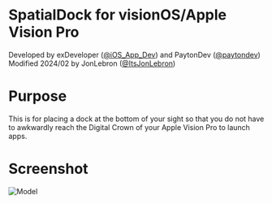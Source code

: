 # SpatialDock for visionOS/Apple Vision Pro
Developed by exDeveloper ([@iOS_App_Dev](https://twitter.com/iOS_App_Dev)) and PaytonDev ([@paytondev](https://twitter.com/paytondev))
<br>Modified 2024/02 by JonLebron ([@ItsJonLebron](https://twitter.com/itsjonlebron))

# Purpose
This is for placing a dock at the bottom of your sight so that you do not have to awkwardly reach the Digital Crown of your Apple Vision Pro to launch apps.

# Screenshot
![Model](https://raw.githubusercontent.com/kjwamlex/SpatialDock/main/simulator_screenshot_E092138F-E2EF-4EC7-9968-09DFE76D9440.png)
